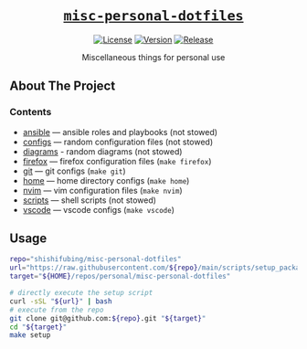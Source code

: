 <div align="center" markdown="1">

# [`misc-personal-dotfiles`][url-repo]

[![License][badge-license]][url-license]
[![Version][badge-version]][url-version]
[![Release][badge-workflow-release]][url-workflow-release]

Miscellaneous things for personal use

</div>

## About The Project

### Contents

- [ansible](./ansible/) — ansible roles and playbooks (not stowed)
- [configs](./configs/) — random configuration files (not stowed)
- [diagrams](./diagrams/) - random diagrams (not stowed)
- [firefox](./firefox/) — firefox configuration files (`make firefox`)
- [git](./git/) — git configs (`make git`)
- [home](./home/) — home directory configs (`make home`)
- [nvim](./nvim/) — vim configuration files (`make nvim`)
- [scripts](./scripts/) — shell scripts (not stowed)
- [vscode](./vscode/) — vscode configs (`make vscode`)

## Usage

```bash
repo="shishifubing/misc-personal-dotfiles"
url="https://raw.githubusercontent.com/${repo}/main/scripts/setup_packages.sh"
target="${HOME}/repos/personal/misc-personal-dotfiles"

# directly execute the setup script
curl -sSL "${url}" | bash
# execute from the repo
git clone git@github.com:${repo}.git "${target}"
cd "${target}"
make setup
```

<!-- relative links -->

<!-- project links -->

[url-repo]: https://github.com/shishifubing/misc-personal-dotfiles
[url-license]: https://github.com/shishifubing/misc-personal-dotfiles/blob/main/LICENSE
[url-workflow-release]: https://github.com/shishifubing/misc-personal-dotfiles/actions/workflows/release.yml
[url-version]: https://github.com/shishifubing/misc-personal-dotfiles/releases/latest

<!-- external links -->

<!-- badge links -->

[badge-license]: https://img.shields.io/github/license/shishifubing/misc-personal-dotfiles.svg
[badge-workflow-release]: https://img.shields.io/github/actions/workflow/status/shishifubing/misc-personal-dotfiles/release.yml?branch=main&label=release&logo=github
[badge-version]: https://img.shields.io/github/v/release/shishifubing/misc-personal-dotfiles?label=version

<!-- other badge links -->
